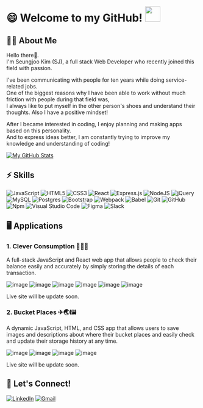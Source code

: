 # 😄 Welcome to my GitHub! <img src="https://raw.githubusercontent.com/MartinHeinz/MartinHeinz/master/wave.gif" width="40px">


## 🙋‍♂️ About Me
Hello there👋. <br />
I'm Seungjoo Kim (SJ), a full stack Web Developer who recently joined this field with passion. <br /> 

I've been communicating with people for ten years while doing service-related jobs. <br />
One of the biggest reasons why I have been able to work without much friction with people during that field was, <br />
I always like to put myself in the other person's shoes and understand their thoughts. Also I have a positive mindset! <br />

After I became interested in coding, I enjoy planning and making apps based on this personality. <br />
And to express ideas better, I am constantly trying to improve my knowledge and understanding of coding!

[![My GitHub Stats](https://github-readme-stats.vercel.app/api/?username=SeungjooKimSJ&count_private=true&theme=outrun&show_icons=true&hide=contribs,stars)]()

<!-- [![My GitHub Language Stats](https://github-readme-stats.vercel.app/api/top-langs/?username=SeungjooKimSJ&langs_count=5&theme=outrun)]() -->


## ⚡ Skills
<img alt="JavaScript" src="https://img.shields.io/badge/javascript-%23323330.svg?style=for-the-badge&logo=javascript&logoColor=%23F7DF1E"/> <img alt="HTML5" src="https://img.shields.io/badge/html5-%23E34F26.svg?style=for-the-badge&logo=html5&logoColor=white"/> <img alt="CSS3" src="https://img.shields.io/badge/css3-%231572B6.svg?style=for-the-badge&logo=css3&logoColor=white"/> <img alt="React" src="https://img.shields.io/badge/react-%2320232a.svg?style=for-the-badge&logo=react&logoColor=%2361DAFB"/> <img alt="Express.js" src="https://img.shields.io/badge/express.js-%23404d59.svg?style=for-the-badge&logo=express&logoColor=%2361DAFB"/> <img alt="NodeJS" src="https://img.shields.io/badge/node.js-%2343853D.svg?style=for-the-badge&logo=node-dot-js&logoColor=white"/> <img alt="jQuery" src="https://img.shields.io/badge/jquery-%230769AD.svg?style=for-the-badge&logo=jquery&logoColor=white"/> <img alt="MySQL" src="https://img.shields.io/badge/mysql-%2300f.svg?style=for-the-badge&logo=mysql&logoColor=white"/> <img alt="Postgres" src ="https://img.shields.io/badge/postgres-%23316192.svg?style=for-the-badge&logo=postgresql&logoColor=white"/> <img alt="Bootstrap" src="https://img.shields.io/badge/bootstrap-%23563D7C.svg?style=for-the-badge&logo=bootstrap&logoColor=white"/> <img alt="Webpack" src="https://img.shields.io/badge/webpack-%238DD6F9.svg?style=for-the-badge&logo=webpack&logoColor=black" /> <img alt="Babel" src="https://img.shields.io/badge/Babel-F9DC3e?style=for-the-badge&logo=babel&logoColor=black" /> <img alt="Git" src="https://img.shields.io/badge/git-%23F05033.svg?style=for-the-badge&logo=git&logoColor=white"/> <img alt="GitHub" src="https://img.shields.io/badge/github-%23121011.svg?style=for-the-badge&logo=github&logoColor=white"/> <img alt="Npm" src="https://img.shields.io/badge/npm-%23CB3837.svg?style=for-the-badge&logo=npm&logoColor=red" /> <img alt="Visual Studio Code" src="https://img.shields.io/badge/Visual Studio Code-0078d7.svg?style=for-the-badge&logo=visual-studio-code&logoColor=white"/> <img alt="Figma" src="https://img.shields.io/badge/figma-%23F24E1E.svg?style=for-the-badge&logo=figma&logoColor=white"/> <img alt="Slack" src="https://img.shields.io/badge/Slack-4A154B?style=for-the-badge&logo=slack&logoColor=white" />

## 🖥 Applications
### **1. Clever Consumption 💸📖📆** <br />
A full-stack JavaScript and React web app that allows people to check their balance easily and accurately by simply storing the details of each transaction.

![image](https://user-images.githubusercontent.com/68725614/121446641-d13a0180-c948-11eb-8584-a90bb2b432fa.png) ![image](https://user-images.githubusercontent.com/68725614/121446506-8324fe00-c948-11eb-9f8c-726d8b3ce9e9.png) ![image](https://user-images.githubusercontent.com/68725614/121446597-b1a2d900-c948-11eb-8e87-ea9d63b72bf4.png) ![image](https://user-images.githubusercontent.com/68725614/121446690-f169c080-c948-11eb-8769-896931711b1a.png) ![image](https://user-images.githubusercontent.com/68725614/121446716-fe86af80-c948-11eb-83e5-7afa5091ed24.png) ![image](https://user-images.githubusercontent.com/68725614/121446756-1827f700-c949-11eb-9cc7-bd836a0b3ae4.png)

Live site will be update soon.

### **2. Bucket Places ✈🌏🖼** <br />
A dynamic JavaScript, HTML, and CSS app that allows users to save images and descriptions about where their bucket places and easily check and update their storage history at any time.

![image](https://user-images.githubusercontent.com/68725614/121446834-4b6a8600-c949-11eb-8f43-d029fd6bc14f.png) ![image](https://user-images.githubusercontent.com/68725614/121446840-532a2a80-c949-11eb-947e-25ee24c37c48.png) ![image](https://user-images.githubusercontent.com/68725614/121446900-6dfc9f00-c949-11eb-862b-26a2d89fbd7a.png) ![image](https://user-images.githubusercontent.com/68725614/121446935-7a80f780-c949-11eb-88d7-fa84c54b9cc5.png) 

Live site will be update soon.

## 🤝 Let's Connect!
[<img alt="LinkedIn" src="https://img.shields.io/badge/linkedin-%230077B5.svg?style=for-the-badge&logo=linkedin&logoColor=white"/>](https://www.linkedin.com/in/seungjoo-kim-sj/) 
[<img alt="Gmail" src="https://img.shields.io/badge/Email-D14836?style=for-the-badge&logo=gmail&logoColor=white" />](https://mail.google.com/mail/u/0/?tab=mm#inbox?compose=CllgCJlKFwtFlbXSnspxWPrStHmXDqZrBZtVbnWnslQqdQGLkzVJgjKLWbxzfRGfBmpgVcVxzdq)


<!--
**SeungjooKimSJ/SeungjooKimSJ** is a ✨ _special_ ✨ repository because its `README.md` (this file) appears on your GitHub profile.

Here are some ideas to get you started:

- 🔭 I’m currently working on ...
- 🌱 I’m currently learning ...
- 👯 I’m looking to collaborate on ...
- 🤔 I’m looking for help with ...
- 💬 Ask me about ...
- 📫 How to reach me: ...
- 😄 Pronouns: ...
- ⚡ Fun fact: ...
-->
